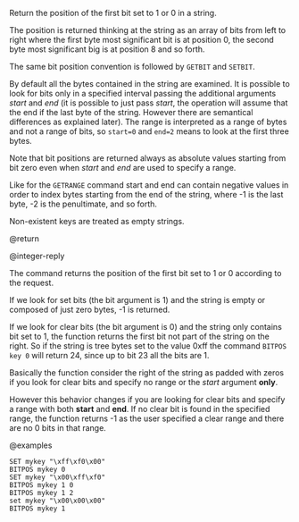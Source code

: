 Return the position of the first bit set to 1 or 0 in a string.

The position is returned thinking at the string as an array of bits from left to
right where the first byte most significant bit is at position 0, the second
byte most significant big is at position 8 and so forth.

The same bit position convention is followed by `GETBIT` and `SETBIT`.

By default all the bytes contained in the string are examined.
It is possible to look for bits only in a specified interval passing the additional arguments _start_ and _end_ (it is possible to just pass _start_, the operation will assume that the end if the last byte of the string. However there are semantical differences as explained later). The range is interpreted as a range of bytes and not a range of bits, so `start=0` and `end=2` means to look at the first three bytes.

Note that bit positions are returned always as absolute values starting from bit zero even when _start_ and _end_ are used to specify a range.

Like for the `GETRANGE` command start and end can contain negative values in
order to index bytes starting from the end of the string, where -1 is the last
byte, -2 is the penultimate, and so forth.

Non-existent keys are treated as empty strings.

@return

@integer-reply

The command returns the position of the first bit set to 1 or 0 according to the request.

If we look for set bits (the bit argument is 1) and the string is empty or composed of just zero bytes, -1 is returned.

If we look for clear bits (the bit argument is 0) and the string only contains bit set to 1, the function returns the first bit not part of the string on the right. So if the string is tree bytes set to the value 0xff the command `BITPOS key 0` will return 24, since up to bit 23 all the bits are 1.

Basically the function consider the right of the string as padded with zeros if you look for clear bits and specify no range or the _start_ argument **only**.

However this behavior changes if you are looking for clear bits and specify a range with both __start__ and __end__. If no clear bit is found in the specified range, the function returns -1 as the user specified a clear range and there are no 0 bits in that range.

@examples

```cli
SET mykey "\xff\xf0\x00"
BITPOS mykey 0
SET mykey "\x00\xff\xf0"
BITPOS mykey 1 0
BITPOS mykey 1 2
set mykey "\x00\x00\x00"
BITPOS mykey 1
```
